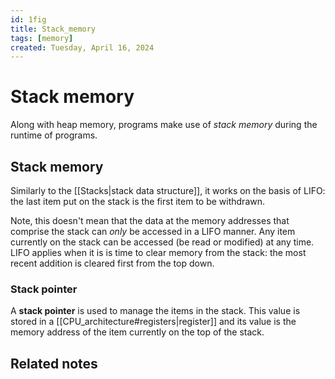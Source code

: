 ```yaml
---
id: 1fig
title: Stack_memory
tags: [memory]
created: Tuesday, April 16, 2024
---
```


# Stack memory

Along with heap memory, programs make use of _stack memory_ during the runtime
of programs.

## Stack memory

Similarly to the [[Stacks|stack data structure]], it works on the basis of LIFO:
the last item put on the stack is the first item to be withdrawn.

Note, this doesn't mean that the data at the memory addresses that comprise the
stack can _only_ be accessed in a LIFO manner. Any item currently on the stack
can be accessed (be read or modified) at any time. LIFO applies when it is is
time to clear memory from the stack: the most recent addition is cleared first
from the top down.

### Stack pointer

A **stack pointer** is used to manage the items in the stack. This value is
stored in a [[CPU_architecture#registers|register]] and its value is the memory
address of the item currently on the top of the stack.

## Related notes
